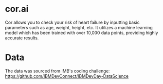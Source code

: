 # cor.ai
Cor allows you to check your risk of heart failure by inputting basic parameters such as age, weight, height, etc. It utilizes a machine learning model which has been trained with over 10,000 data points, providing highly accurate results.

# Data
The data was sourced from IMB's coding challenge: https://github.com/IBMDevConnect/IBMDevDay-DataScience
